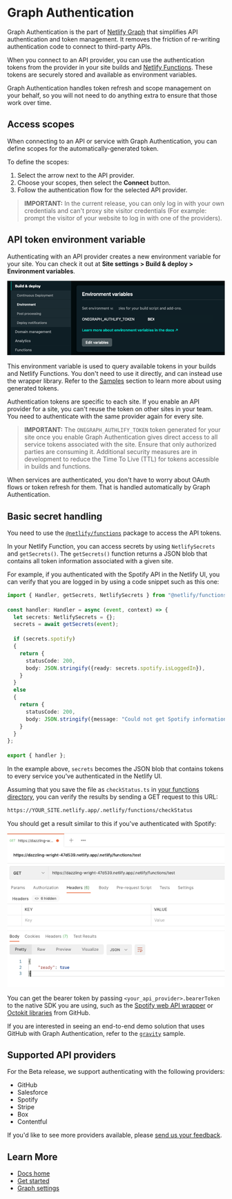# Graph Authentication

Graph Authentication is the part of [Netlify Graph](README.md) that simplifies API authentication and token management. It removes the friction of re-writing authentication code to connect to third-party APIs.

<!-- QUESTION: Are tokens still stored as env vars? -->
When you connect to an API provider, you can use the authentication tokens from the provider in your site builds and [Netlify Functions](https://www.netlify.com/products/functions/). These tokens are securely stored and available as environment variables.

Graph Authentication handles token refresh and scope management on your behalf, so you will not need to do anything extra to ensure that those work over time.

## Access scopes

When connecting to an API or service with Graph Authentication, you can define scopes for the automatically-generated token. 

To define the scopes:
1. Select the arrow next to the API provider.
2. Choose your scopes, then select the **Connect** button. 
3. Follow the authentication flow for the selected API provider.

> **IMPORTANT:** In the current release, you can only log in with your own credentials and can't proxy site visitor credentials (For example: prompt the visitor of your website to log in with one of the providers).

## API token environment variable
<!-- QUESTION: Again, is this true? I haven't seen any env vars. -->
Authenticating with an API provider creates a new environment variable for your site. You can check it out at **Site settings > Build & deploy > Environment variables**.

![View of the generated token in the site dashboard](../../../media/graph/onegraph-token.png)

This environment variable is used to query available tokens in your builds and Netlify Functions. You don't need to use it directly, and can instead use the wrapper library. Refer to the [Samples](#samples) section to learn more about using generated tokens.

Authentication tokens are specific to each site. If you enable an API provider for a site, you can't reuse the token on other sites in your team. You need to authenticate with the same provider again for every site.

<!-- TODO: Update this note based on response to env vars question. -->
> **IMPORTANT:** The `ONEGRAPH_AUTHLIFY_TOKEN` token generated for your site once you enable Graph Authentication gives direct access to all service tokens associated with the site. Ensure that only authorized parties are consuming it. Additional security measures are in development to reduce the Time To Live (TTL) for tokens accessible in builds and functions.

When services are authenticated, you don't have to worry about OAuth flows or token refresh for them. That is handled automatically by Graph Authentication.

## Basic secret handling

You need to use the [`@netlify/functions`](https://www.npmjs.com/package/@netlify/functions) package to access the API tokens.

In your Netlify Function, you can access secrets by using `NetlifySecrets` and `getSecrets()`. The `getSecrets()` function returns a JSON blob that contains all token information associated with a given site.

For example, if you authenticated with the Spotify API in the Netlify UI, you can verify that you are logged in by using a code snippet such as this one:

```ts
import { Handler, getSecrets, NetlifySecrets } from "@netlify/functions";

const handler: Handler = async (event, context) => {
  let secrets: NetlifySecrets = {};
  secrets = await getSecrets(event);

  if (secrets.spotify)
  {
    return {
      statusCode: 200,
      body: JSON.stringify({ready: secrets.spotify.isLoggedIn}),
    }
  }
  else
  {
    return {
      statusCode: 200,
      body: JSON.stringify({message: "Could not get Spotify information."}),
    }
  }
};

export { handler };
```

In the example above, `secrets` becomes the JSON blob that contains tokens to every service you've authenticated in the Netlify UI.

Assuming that you save the file as `checkStatus.ts` in [your functions directory](https://docs.netlify.com/functions/configure-and-deploy/#configure-the-functions-folder), you can verify the results by sending a GET request to this URL:

```bash
https://YOUR_SITE.netlify.app/.netlify/functions/checkStatus
```

You should get a result similar to this if you've authenticated with Spotify:

![Screenshot of Postman with an example response from a Netlify function.](../../../media/graph/test-function.png)

You can get the bearer token by passing `<your_api_provider>.bearerToken` to the native SDK you are using, such as the [Spotify web API wrapper](https://github.com/thelinmichael/spotify-web-api-node) or [Octokit libraries](https://www.npmjs.com/package/octokit) from GitHub.

If you are interested in seeing an end-to-end demo solution that uses GitHub with Graph Authentication, refer to the [`gravity`](https://github.com/dend/gravity) sample.

## Supported API providers

For the Beta release, we support authenticating with the following providers:

- GitHub
- Salesforce
- Spotify
- Stripe
- Box
- Contentful

If you'd like to see more providers available, please [send us your feedback](/README.md#feedback).

## Learn More

- [Docs home](README.md)
- [Get started](get-started.md)
- [Graph settings](graph-settings.md)
